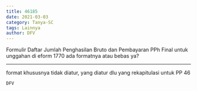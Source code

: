 ```yaml
---
title: 46185
date: 2021-03-03
category: Tanya-SC
tags: Lainnya
author: DFV
---
```


Formulir Daftar Jumlah Penghasilan Bruto dan Pembayaran PPh Final untuk unggahan di eform 1770 ada formatnya atau bebas ya?

---

format khususnya tidak diatur, yang diatur dlu yang rekapitulasi untuk PP 46

`DFV`
